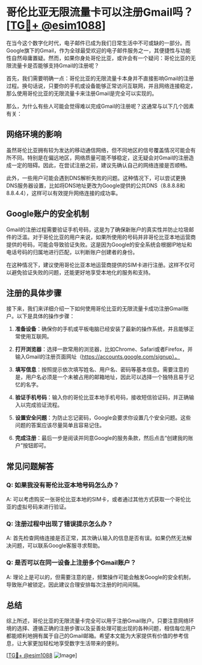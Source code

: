 # 哥伦比亚无限流量卡可以注册Gmail吗？[[TG💪+ @esim1088](https://t.me/s/esim1088)]

在当今这个数字化时代，电子邮件已成为我们日常生活中不可或缺的一部分。而Google旗下的Gmail，作为全球最受欢迎的电子邮件服务之一，其便捷性与功能性自然毋庸置疑。然而，如果你身处哥伦比亚，或许会有一个疑问：哥伦比亚的无限流量卡是否能够支持Gmail的注册呢？

首先，我们需要明确一点：哥伦比亚的无限流量卡本身并不直接影响Gmail的注册过程。换句话说，只要你的手机或设备能够正常访问互联网，并且网络连接稳定，那么使用哥伦比亚的无限流量卡来注册Gmail是完全可以实现的。

那么，为什么有些人可能会觉得难以完成Gmail的注册呢？这通常与以下几个因素有关：

## 网络环境的影响

虽然哥伦比亚拥有较为发达的移动通信网络，但不同地区的信号覆盖情况可能会有所不同。特别是在偏远地区，网络质量可能不够稳定，这无疑会对Gmail的注册造成一定的阻碍。因此，在尝试注册之前，建议先确认自己的网络连接是否顺畅。

此外，一些用户可能会遇到DNS解析失败的问题。这种情况下，可以尝试更换DNS服务器设置，比如将DNS地址更改为Google提供的公共DNS（8.8.8.8和8.8.4.4），这样可以有效提升网络连接的成功率。

## Google账户的安全机制

Gmail的注册过程需要验证手机号码，这是为了确保新账户的真实性并防止垃圾邮件的泛滥。对于哥伦比亚的用户来说，如果所使用的号码并非哥伦比亚本地运营商提供的号码，可能会导致验证失败。这是因为Google的安全系统会根据IP地址和电话号码的归属地进行匹配，以判断账户创建者的身份。

在这种情况下，建议使用哥伦比亚本地运营商提供的SIM卡进行注册。这样不仅可以避免验证失败的问题，还能更好地享受本地化的服务和支持。

## 注册的具体步骤

接下来，我们来详细介绍一下如何使用哥伦比亚的无限流量卡成功注册Gmail账户。以下是具体的操作步骤：

1. **准备设备**：确保你的手机或平板电脑已经安装了最新的操作系统，并且能够正常使用互联网。
   
2. **打开浏览器**：选择一款常用的浏览器，比如Chrome、Safari或者Firefox，并输入Gmail的注册页面网址（https://accounts.google.com/signup）。

3. **填写信息**：按照提示依次填写姓名、用户名、密码等基本信息。需要注意的是，用户名必须是一个未被占用的邮箱地址，因此可以选择一个独特且易于记忆的名字。

4. **验证手机号码**：输入你的哥伦比亚本地手机号码，接收短信验证码，并正确输入以完成验证流程。

5. **设置安全问题**：为防止忘记密码，Google会要求你设置几个安全问题。这些问题的答案应该尽量简单且容易记住。

6. **完成注册**：最后一步是阅读并同意Google的服务条款，然后点击“创建我的账户”按钮即可。

## 常见问题解答

### Q: 如果我没有哥伦比亚本地号码怎么办？
A: 可以考虑购买一张哥伦比亚本地的SIM卡，或者通过其他方式获取一个哥伦比亚的虚拟号码来进行验证。

### Q: 注册过程中出现了错误提示怎么办？
A: 首先检查网络连接是否正常，其次确认输入的信息是否有误。如果仍然无法解决问题，可以联系Google客服寻求帮助。

### Q: 是否可以在同一设备上注册多个Gmail账户？
A: 理论上是可以的，但需要注意的是，频繁操作可能会触发Google的安全机制，导致账户被锁定。因此建议合理安排每次注册的时间间隔。

## 总结

综上所述，哥伦比亚的无限流量卡完全可以用于注册Gmail账户。只要注意网络环境的选择、遵循正确的注册步骤以及妥善处理可能出现的各种问题，相信每位用户都能顺利地拥有属于自己的Gmail邮箱。希望本文能为大家提供有价值的参考信息，让大家更加轻松地享受数字生活带来的便利。

[[TG💪+ @esim1088](https://t.me/s/esim1088) ![Image](https://i.postimg.cc/4NQfJmqS/Snipaste-2025-05-13-00-14-12.png)]